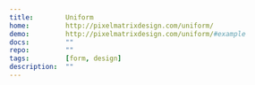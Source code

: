 ```yaml
---
title:        Uniform
home:         http://pixelmatrixdesign.com/uniform/
demo:         http://pixelmatrixdesign.com/uniform/#example
docs:         ""
repo:         ""
tags:         [form, design]
description:  ""
---
```


